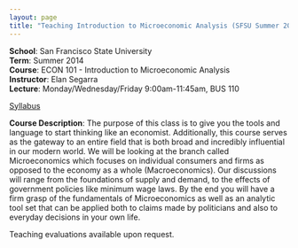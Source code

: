```yaml
---
layout: page
title: "Teaching Introduction to Microeconomic Analysis (SFSU Summer 2014)"
---
```


**School**: San Francisco State University  
**Term**: Summer  2014  
**Course**: ECON 101 - Introduction to Microeconomic Analysis  
**Instructor**: Elan Segarra  
**Lecture**: Monday/Wednesday/Friday 9:00am-11:45am, BUS 110  

[Syllabus](../assets/Econ10102SyllabusSU14.pdf)

**Course Description**: The purpose of this class is to give you the tools and language to start thinking like an economist. Additionally, this course serves as the gateway to an entire field that is both broad and incredibly influential in our modern world. We will be looking at the branch called Microeconomics which focuses on individual consumers and firms as opposed to the economy as a whole (Macroeconomics). Our discussions will range from the foundations of supply and demand, to the effects of government policies like minimum wage laws. By the end you will have a firm grasp of the fundamentals of Microeconomics as well as an analytic tool set that can be applied both to claims made by politicians and also to everyday decisions in your own life.

Teaching evaluations available upon request.
